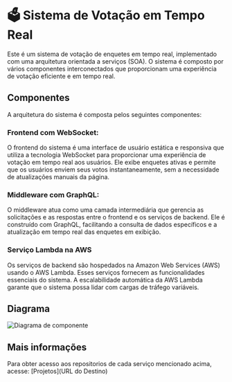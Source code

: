 # 🗳 Sistema de Votação em Tempo Real

Este é um sistema de votação de enquetes em tempo real, implementado com uma arquitetura orientada a serviços (SOA). O sistema é composto por vários componentes interconectados que proporcionam uma experiência de votação eficiente e em tempo real.

## Componentes

A arquitetura do sistema é composta pelos seguintes componentes:

### Frontend com WebSocket: 
O frontend do sistema é uma interface de usuário estática e responsiva que utiliza a tecnologia WebSocket para proporcionar uma experiência de votação em tempo real aos usuários. Ele exibe enquetes ativas e permite que os usuários enviem seus votos instantaneamente, sem a necessidade de atualizações manuais da página.

### Middleware com GraphQL:
O middleware atua como uma camada intermediária que gerencia as solicitações e as respostas entre o frontend e os serviços de backend. Ele é construído com GraphQL, facilitando a consulta de dados específicos e a atualização em tempo real das enquetes em exibição.

### Serviço Lambda na AWS
Os serviços de backend são hospedados na Amazon Web Services (AWS) usando o AWS Lambda. Esses serviços fornecem as funcionalidades essenciais do sistema. A escalabilidade automática da AWS Lambda garante que o sistema possa lidar com cargas de tráfego variáveis.

## Diagrama
![Diagrama de componente](URL_da_Imagem)

## Mais informações

Para obter acesso aos repositorios de cada serviço mencionado acima, acesse: [Projetos](URL do Destino)